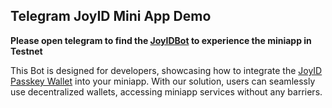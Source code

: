 ## Telegram JoyID Mini App Demo 

**Please open telegram to find the [JoyIDBot](https://t.me/JoyIDBot) to experience the miniapp in Testnet**

This Bot is designed for developers, showcasing how to integrate the [JoyID Passkey Wallet](https://joy.id/) into your miniapp. With our solution, users can seamlessly use decentralized wallets, accessing miniapp services without any barriers. 

